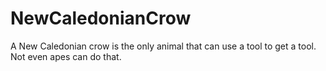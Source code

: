 # NewCaledonianCrow
A New Caledonian crow is the only animal that can use a tool to get a tool. Not even apes can do that.
